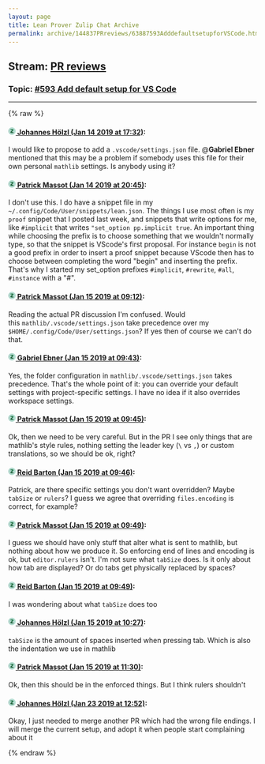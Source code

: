 ```yaml
---
layout: page
title: Lean Prover Zulip Chat Archive 
permalink: archive/144837PRreviews/63887593AdddefaultsetupforVSCode.html
---
```


## Stream: [PR reviews](index.html)
### Topic: [#593 Add default setup for VS Code](63887593AdddefaultsetupforVSCode.html)

---


{% raw %}
#### [![Click to go to Zulip](../../assets/img/zulip2.png) Johannes Hölzl (Jan 14 2019 at 17:32)](https://leanprover.zulipchat.com/#narrow/stream/144837-PR%20reviews/topic/%23593%20Add%20default%20setup%20for%20VS%20Code/near/155096087):
I would like to propose to add a `.vscode/settings.json` file. @**Gabriel Ebner** mentioned that this may be a problem if somebody uses this file for their own personal `mathlib` settings. Is anybody using it?

#### [![Click to go to Zulip](../../assets/img/zulip2.png) Patrick Massot (Jan 14 2019 at 20:45)](https://leanprover.zulipchat.com/#narrow/stream/144837-PR%20reviews/topic/%23593%20Add%20default%20setup%20for%20VS%20Code/near/155110758):
I don't use this. I do have a snippet file in my  `~/.config/Code/User/snippets/lean.json`. The things I use most often is my `proof` snippet that I posted last week, and snippets that write options for me, like `#implicit` that writes `"set_option pp.implicit true`. An important thing while choosing the prefix is to choose something that we wouldn't normally type, so that the snippet is VScode's first proposal. For instance `begin` is not a good prefix in order to insert a proof snippet because VScode then has to choose between completing the word "begin" and inserting the prefix. That's why I started my set_option prefixes `#implicit`, `#rewrite`, `#all`, `#instance` with a "#".

#### [![Click to go to Zulip](../../assets/img/zulip2.png) Patrick Massot (Jan 15 2019 at 09:12)](https://leanprover.zulipchat.com/#narrow/stream/144837-PR%20reviews/topic/%23593%20Add%20default%20setup%20for%20VS%20Code/near/155153055):
Reading the actual PR discussion I'm confused. Would this `mathlib/.vscode/settings.json` take precedence over my `$HOME/.config/Code/User/settings.json`? If yes then of course we can't do that.

#### [![Click to go to Zulip](../../assets/img/zulip2.png) Gabriel Ebner (Jan 15 2019 at 09:43)](https://leanprover.zulipchat.com/#narrow/stream/144837-PR%20reviews/topic/%23593%20Add%20default%20setup%20for%20VS%20Code/near/155154267):
Yes, the folder configuration in `mathlib/.vscode/settings.json` takes precedence.  That's the whole point of it: you can override your default settings with project-specific settings.
I have no idea if it also overrides workspace settings.

#### [![Click to go to Zulip](../../assets/img/zulip2.png) Patrick Massot (Jan 15 2019 at 09:45)](https://leanprover.zulipchat.com/#narrow/stream/144837-PR%20reviews/topic/%23593%20Add%20default%20setup%20for%20VS%20Code/near/155154368):
Ok, then we need to be very careful. But in the PR I see only things that are mathlib's style rules, nothing setting the leader key (`\` vs `,`) or custom translations, so we should be ok, right?

#### [![Click to go to Zulip](../../assets/img/zulip2.png) Reid Barton (Jan 15 2019 at 09:46)](https://leanprover.zulipchat.com/#narrow/stream/144837-PR%20reviews/topic/%23593%20Add%20default%20setup%20for%20VS%20Code/near/155154413):
Patrick, are there specific settings you don't want overridden? Maybe `tabSize` or `rulers`?
I guess we agree that overriding `files.encoding` is correct, for example?

#### [![Click to go to Zulip](../../assets/img/zulip2.png) Patrick Massot (Jan 15 2019 at 09:49)](https://leanprover.zulipchat.com/#narrow/stream/144837-PR%20reviews/topic/%23593%20Add%20default%20setup%20for%20VS%20Code/near/155154519):
I guess we should have only stuff that alter what is sent to mathlib, but nothing about how we produce it. So enforcing end of lines and encoding is ok, but `editor.rulers` isn't. I'm not sure what `tabSize` does. Is it only about how tab are displayed? Or do tabs get physically replaced by spaces?

#### [![Click to go to Zulip](../../assets/img/zulip2.png) Reid Barton (Jan 15 2019 at 09:49)](https://leanprover.zulipchat.com/#narrow/stream/144837-PR%20reviews/topic/%23593%20Add%20default%20setup%20for%20VS%20Code/near/155154532):
I was wondering about what `tabSize` does too

#### [![Click to go to Zulip](../../assets/img/zulip2.png) Johannes Hölzl (Jan 15 2019 at 10:27)](https://leanprover.zulipchat.com/#narrow/stream/144837-PR%20reviews/topic/%23593%20Add%20default%20setup%20for%20VS%20Code/near/155156255):
`tabSize` is the amount of spaces inserted when pressing tab. Which is also the indentation we use in mathlib

#### [![Click to go to Zulip](../../assets/img/zulip2.png) Patrick Massot (Jan 15 2019 at 11:30)](https://leanprover.zulipchat.com/#narrow/stream/144837-PR%20reviews/topic/%23593%20Add%20default%20setup%20for%20VS%20Code/near/155159566):
Ok, then this should be in the enforced things. But I think rulers shouldn't

#### [![Click to go to Zulip](../../assets/img/zulip2.png) Johannes Hölzl (Jan 23 2019 at 12:52)](https://leanprover.zulipchat.com/#narrow/stream/144837-PR%20reviews/topic/%23593%20Add%20default%20setup%20for%20VS%20Code/near/156682868):
Okay, I just needed to merge another PR which had the wrong file endings. I will merge the current setup, and adopt it when people start complaining about it


{% endraw %}
